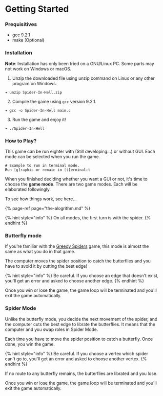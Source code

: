 # Getting Started

### Prequisitives

* gcc 9.2.1
* make \(Optional\)

### Installation

**Note**: Installation has only been tried on a GNU/Linux PC. Some parts may not work on Windows or macOS.

1. Unzip the downloaded file using unzip command on Linux or any other program on Windows.

```text
➔ unzip Spider-In-Hell.zip
```

2.  Compile the game using `gcc` version 9.2.1.

```text
➔ gcc -o Spider-In-Hell main.c
```

3. Run the game and enjoy it!

```text
➔ ./Spider-In-Hell
```

### How to Play?

This game can be run eighter with \(Still developing...\) or without GUI. Each mode can be selected when you run the game.

```text
# Example to run in terminal mode.
Run [g]raphic or remain in [t]erminal:t
```

When you finished deciding whether you want a GUI or not, it's time to choose the **game mode**. There are two game modes. Each will be elaborated followingly.



To see how things work, see here...

{% page-ref page="the-alogrithm.md" %}

{% hint style="info" %}
On all modes, the first turn is with the spider.
{% endhint %}

### Butterfly mode

If you're familiar with the [Greedy Spiders](http://greedyspiders.com/) game, this mode is almost the same as what you do in that game.

The computer moves the spider position to catch the butterflies and you have to avoid it by cutting the best edge!

{% hint style="info" %}
Be careful. If you choose an edge that doesn't exist, you'll get an error and asked to choose another edge.
{% endhint %}

Once you win or lose the game, the game loop will be terminated and you'll exit the game automatically.

### 

### Spider Mode

Unlike the butterfly mode, you decide the next movement of the spider, and the computer cuts the best edge to librate the butterflies. It means that the computer and you swap roles in Spider Mode.

Each time you have to move the spider position to catch a butterfly. Once done, you win the game.

{% hint style="info" %}
Be careful. If you choose a vertex which spider can't go to, you'll get an error and asked to choose another vertex.
{% endhint %}

If no route to any butterfly remains, the butterflies are librated and you lose.

Once you win or lose the game, the game loop will be terminated and you'll exit the game automatically.

